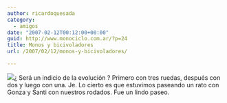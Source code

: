```yaml
---
author: ricardoquesada
category:
  - amigos
date: "2007-02-12T00:12:00+00:00"
guid: http://www.monociclo.com.ar/?p=24
title: Monos y bicivoladores
url: /2007/02/12/monos-y-bicivoladores/

---
```

[![](/wp-content/uploads/2007/02/a0366-00016.jpg?w=300)](/wp-content/uploads/2007/02/a0366-00016.jpg)¿ Será un indicio de la evolución ? Primero con tres ruedas, después con dos y luego con una. Je. Lo cierto es que estuvimos paseando un rato con Gonza y Santi con nuestros rodados. Fue un lindo paseo.
